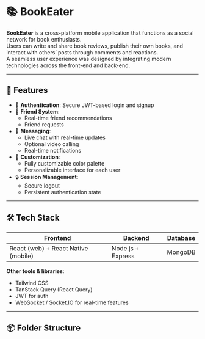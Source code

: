 # 📚 BookEater

**BookEater** is a cross-platform mobile application that functions as a social network for book enthusiasts.  
Users can write and share book reviews, publish their own books, and interact with others’ posts through comments and reactions.  
A seamless user experience was designed by integrating modern technologies across the front-end and back-end.

---

## 🚀 Features

- 🔐 **Authentication**: Secure JWT-based login and signup
- 👥 **Friend System**:
  - Real-time friend recommendations
  - Friend requests
- 💬 **Messaging**:
  - Live chat with real-time updates
  - Optional video calling
  - Real-time notifications
- 🎨 **Customization**:
  - Fully customizable color palette
  - Personalizable interface for each user
- 🔒 **Session Management**:
  - Secure logout
  - Persistent authentication state

---

## 🛠️ Tech Stack

| Frontend | Backend | Database |
|----------|---------|----------|
| React (web) + React Native (mobile) | Node.js + Express | MongoDB |

**Other tools & libraries**:
- Tailwind CSS
- TanStack Query (React Query)
- JWT for auth
- WebSocket / Socket.IO for real-time features

---

## 📦 Folder Structure

